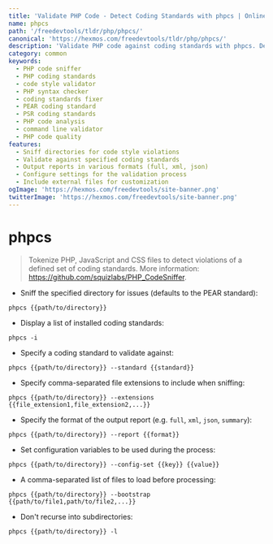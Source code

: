 ```yaml
---
title: 'Validate PHP Code - Detect Coding Standards with phpcs | Online Free DevTools by Hexmos'
name: phpcs
path: '/freedevtools/tldr/php/phpcs/'
canonical: 'https://hexmos.com/freedevtools/tldr/php/phpcs/'
description: 'Validate PHP code against coding standards with phpcs. Detect coding style violations and improve code quality. Free online tool, no registration required.'
category: common
keywords:
  - PHP code sniffer
  - PHP coding standards
  - code style validator
  - PHP syntax checker
  - coding standards fixer
  - PEAR coding standard
  - PSR coding standards
  - PHP code analysis
  - command line validator
  - PHP code quality
features:
  - Sniff directories for code style violations
  - Validate against specified coding standards
  - Output reports in various formats (full, xml, json)
  - Configure settings for the validation process
  - Include external files for customization
ogImage: 'https://hexmos.com/freedevtools/site-banner.png'
twitterImage: 'https://hexmos.com/freedevtools/site-banner.png'
---
```


# phpcs

> Tokenize PHP, JavaScript and CSS files to detect violations of a defined set of coding standards.
> More information: <https://github.com/squizlabs/PHP_CodeSniffer>.

- Sniff the specified directory for issues (defaults to the PEAR standard):

`phpcs {{path/to/directory}}`

- Display a list of installed coding standards:

`phpcs -i`

- Specify a coding standard to validate against:

`phpcs {{path/to/directory}} --standard {{standard}}`

- Specify comma-separated file extensions to include when sniffing:

`phpcs {{path/to/directory}} --extensions {{file_extension1,file_extension2,...}}`

- Specify the format of the output report (e.g. `full`, `xml`, `json`, `summary`):

`phpcs {{path/to/directory}} --report {{format}}`

- Set configuration variables to be used during the process:

`phpcs {{path/to/directory}} --config-set {{key}} {{value}}`

- A comma-separated list of files to load before processing:

`phpcs {{path/to/directory}} --bootstrap {{path/to/file1,path/to/file2,...}}`

- Don't recurse into subdirectories:

`phpcs {{path/to/directory}} -l`
